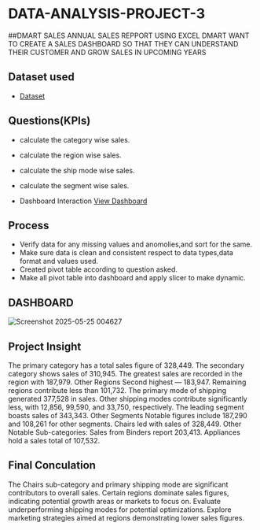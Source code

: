 # DATA-ANALYSIS-PROJECT-3

##DMART SALES ANNUAL SALES REPPORT USING EXCEL 
DMART WANT TO CREATE A SALES DASHBOARD SO THAT THEY CAN UNDERSTAND THEIR CUSTOMER AND GROW SALES IN UPCOMING YEARS 

## Dataset used
- <a href="https://github.com/Monoj123991/DATA-ANALYSIS-PROJECT-3/blob/main/DMart%20Sales%20Dashboard%202024.xlsx">Dataset</a>

## Questions(KPIs)
- calculate the category wise sales.
- calculate the region wise sales.
- calculate the ship mode wise sales.
- calculate the segment wise sales.


- Dashboard Interaction <a href="https://github.com/Monoj123991/DATA-ANALYSIS-PROJECT-3/blob/main/Screenshot%202025-05-25%20004627.png">View Dashboard<a/>

## Process
- Verify data for any missing values and anomolies,and sort for the same.
- Make sure data is clean and consistent respect to data types,data format and values used.
- Created pivot table according to question asked.
- Make all pivot table into dashboard and apply slicer to make dynamic.

## DASHBOARD
![Screenshot 2025-05-25 004627](https://github.com/user-attachments/assets/3b64ef80-d7a8-4f00-b0a1-d28ddf694346)

## Project Insight
The primary category has a total sales figure of 328,449.
The secondary category shows sales of 310,945.
The greatest sales are recorded in the region with 187,979.
Other Regions Second highest — 183,947.
Remaining regions contribute less than 101,732.
The primary mode of shipping generated 377,528 in sales.
Other shipping modes contribute significantly less, with 12,856, 99,590, and 33,750, respectively.
The leading segment boasts sales of 343,343.
Other Segments Notable figures include 187,290 and 108,261 for other segments.
Chairs led with sales of 328,449.
Other Notable Sub-categories:
Sales from Binders report 203,413.
Appliances hold a sales total of 107,532.

## Final Conculation
The Chairs sub-category and primary shipping mode are significant contributors to overall sales.
Certain regions dominate sales figures, indicating potential growth areas or markets to focus on.
Evaluate underperforming shipping modes for potential optimizations.
Explore marketing strategies aimed at regions demonstrating lower sales figures.
